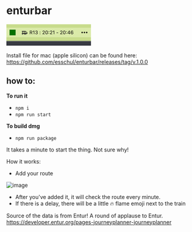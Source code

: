 # enturbar

![img.png](img.png)


Install file for mac (apple silicon) can be found here: <a href="https://github.com/esschul/enturbar/releases/tag/v.1.0.0">https://github.com/esschul/enturbar/releases/tag/v.1.0.0</a>






how to:
------

**To run it**

- ```npm i```
- ```npm run start```

**To build dmg**
- ```npm run package```

It takes a minute to start the thing.
Not sure why!


How it works:
- Add your route
<img width="391" alt="image" src="https://github.com/user-attachments/assets/76648da2-10d7-463b-8fec-8dfc8e9b38c8" />

- After you've added it, it will check the route every minute.
- If there is a delay, there will be a little 🔥 flame emoji next to the train


Source of the data is from Entur! A round of applause to Entur.
https://developer.entur.org/pages-journeyplanner-journeyplanner
